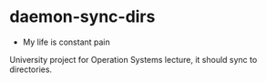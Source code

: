 # daemon-sync-dirs

- My life is constant pain

University project for Operation Systems lecture, it should sync to directories.

